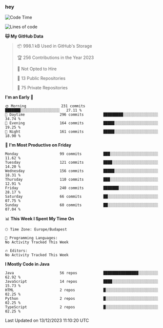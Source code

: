 ### hey

<!--START_SECTION:waka-->
![Code Time](http://img.shields.io/badge/Code%20Time-971%20hrs%2052%20mins-blue)

![Lines of code](https://img.shields.io/badge/From%20Hello%20World%20I%27ve%20Written-1.0%20million%20lines%20of%20code-blue)

**🐱 My GitHub Data** 

> 📦 998.1 kB Used in GitHub's Storage 
 > 
> 🏆 256 Contributions in the Year 2023
 > 
> 🚫 Not Opted to Hire
 > 
> 📜 13 Public Repositories 
 > 
> 🔑 75 Private Repositories 
 > 
**I'm an Early 🐤** 

```text
🌞 Morning                231 commits         ███████░░░░░░░░░░░░░░░░░░   27.11 % 
🌆 Daytime                296 commits         █████████░░░░░░░░░░░░░░░░   34.74 % 
🌃 Evening                164 commits         █████░░░░░░░░░░░░░░░░░░░░   19.25 % 
🌙 Night                  161 commits         █████░░░░░░░░░░░░░░░░░░░░   18.90 % 
```
📅 **I'm Most Productive on Friday** 

```text
Monday                   99 commits          ███░░░░░░░░░░░░░░░░░░░░░░   11.62 % 
Tuesday                  121 commits         ████░░░░░░░░░░░░░░░░░░░░░   14.20 % 
Wednesday                156 commits         █████░░░░░░░░░░░░░░░░░░░░   18.31 % 
Thursday                 110 commits         ███░░░░░░░░░░░░░░░░░░░░░░   12.91 % 
Friday                   240 commits         ███████░░░░░░░░░░░░░░░░░░   28.17 % 
Saturday                 66 commits          ██░░░░░░░░░░░░░░░░░░░░░░░   07.75 % 
Sunday                   60 commits          ██░░░░░░░░░░░░░░░░░░░░░░░   07.04 % 
```


📊 **This Week I Spent My Time On** 

```text
🕑︎ Time Zone: Europe/Budapest

💬 Programming Languages: 
No Activity Tracked This Week

🔥 Editors: 
No Activity Tracked This Week
```

**I Mostly Code in Java** 

```text
Java                     56 repos            ████████████████░░░░░░░░░   62.92 % 
JavaScript               14 repos            ████░░░░░░░░░░░░░░░░░░░░░   15.73 % 
HTML                     2 repos             █░░░░░░░░░░░░░░░░░░░░░░░░   02.25 % 
Python                   2 repos             █░░░░░░░░░░░░░░░░░░░░░░░░   02.25 % 
TypeScript               2 repos             █░░░░░░░░░░░░░░░░░░░░░░░░   02.25 % 
```




 Last Updated on 13/12/2023 11:10:20 UTC
<!--END_SECTION:waka-->
